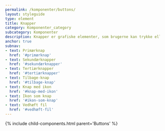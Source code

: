```yaml
---
permalink: /komponenter/buttons/
layout: styleguide
type: element
title: Knapper
category: Komponenter_category
subcategory: Komponenter
description: Knapper er grafiske elementer, som brugerne kan trykke eller klikke på og dermed udløse en funktion eller handling. De kommer i flere grafiske former og er inddelt i et hierarki med primære, sekundære og tertiære knapper.
anchor: true
subnav:
- text: Primærknap
  href: '#primærknap'
- text: Sekundærknapper
  href: '#sekundærknapper'
- text: Tertiærknapper
  href: '#tertiærknapper'
- text: Tilbage-knap
  href: '#tilbage-knap'
- text: Knap med ikon
  href: '#knap-med-ikon'
- text: Ikon som knap
  href: '#ikon-som-knap'
- text: Vedhæft fil
  href: '#vedhæft-fil'
---
```

{% include child-components.html parent='Buttons' %}
